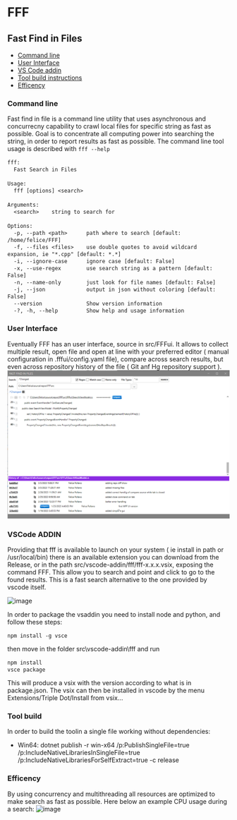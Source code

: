 # FFF
## Fast Find in Files

- [Command line](#command-line)
- [User Interface](#user-interface)
- [VS Code addin](#vscode-addin)
- [Tool build instructions](#tool-buld)
- [Efficency](#efficency)


### Command line
Fast find in file is a command line utility that uses asynchronous and concurrecny capability to crawl local files for specific string as fast as possible.
Goal is to concentrate all computing power into searching the string, in order to report results as fast as possible.
The command line tool usage is described with `fff --help`

```
fff:
  Fast Search in Files

Usage:
  fff [options] <search>

Arguments:
  <search>    string to search for

Options:
  -p, --path <path>      path where to search [default: /home/felice/FFF]
  -f, --files <files>    use double quotes to avoid wildcard expansion, ie "*.cpp" [default: *.*]
  -i, --ignore-case      ignore case [default: False]
  -x, --use-regex        use search string as a pattern [default: False]
  -n, --name-only        just look for file names [default: False]
  -j, --json             output in json without coloring [default: False]
  --version              Show version information
  -?, -h, --help         Show help and usage information
```

### User Interface
Eventually FFF has an user interface, source in src/FFFui. It allows to collect multiple result, open file and open at line with your preferred editor ( manual configuration in .fffui/config.yaml file), compare across search results, but even across repository history of the file ( Git anf Hg repository support ).
![screenshot](https://github.com/FelicePollano/FFF/blob/main/src/screenshots/s1.png)


### VSCode ADDIN
Providing that fff is available to launch on your system ( ie install in path or /usr/local/bin) there is an available extension you can download from the Release, or in the path src/vscode-addin/fff/fff-x.x.x.vsix, exposing the command FFF. This allow you to search and point and click to go to the found results.
This is a fast search alternative to the one provided by vscode itself.

![image](https://user-images.githubusercontent.com/73569/149669270-8d389d38-c0aa-43ba-86eb-c2303a6dc504.png)

In order to package the vsaddin you need to install node and python,  and follow these steps:
```
npm install -g vsce 
```
then move in the folder src\vscode-addin\fff
and run 
```
npm install
vsce package
```
This will produce a vsix with the version according to what is in package.json. 
The vsix can then be installed in vscode by the menu Extensions/Triple Dot/Install from vsix...


### Tool build
In order to build the toolin a single file working without dependencies:


- Win64: dotnet publish -r win-x64 /p:PublishSingleFile=true /p:IncludeNativeLibrariesInSingleFile=true /p:IncludeNativeLibrariesForSelfExtract=true -c release

### Efficency
By using concurrency and multithreading all resources are optimized to make search as fast as possible.
Here below an example CPU usage during a search:
![image](https://user-images.githubusercontent.com/73569/112138701-20865680-8bd2-11eb-921a-aaa921bc5852.png)
